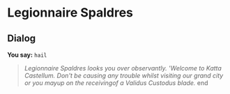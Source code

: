 # Legionnaire Spaldres


## Dialog

**You say:** `hail`



>*Legionnaire Spaldres looks you over observantly. 'Welcome to Katta Castellum. Don't be causing any trouble whilst visiting our grand city or you mayup on the receivingof a Validus Custodus blade.*
end
